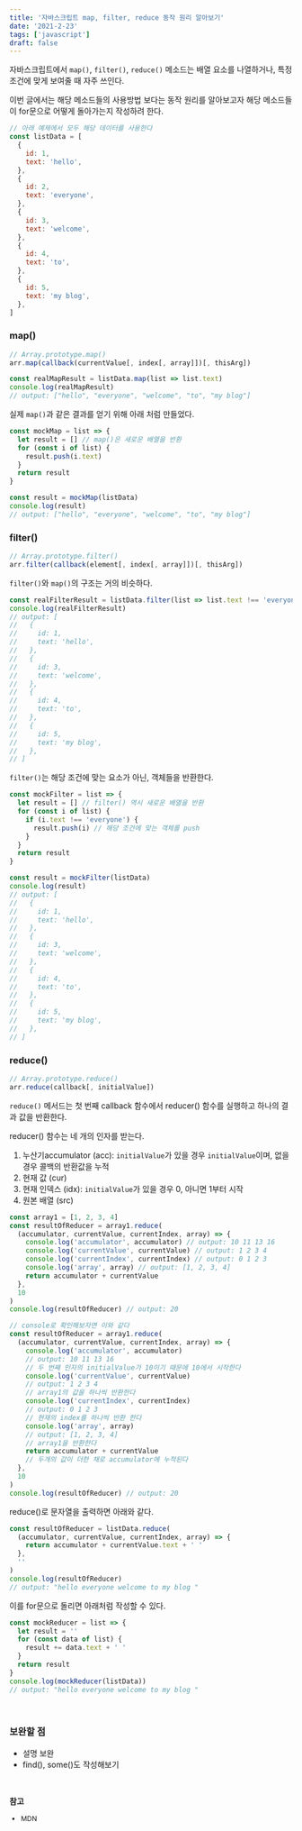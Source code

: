 ```yaml
---
title: '자바스크립트 map, filter, reduce 동작 원리 알아보기'
date: '2021-2-23'
tags: ['javascript']
draft: false
---
```


자바스크립트에서 `map()`, `filter()`, `reduce()` 메소드는 배열 요소를 나열하거나, 특정 조건에 맞게 보여줄 때 자주 쓰인다.

이번 글에서는 해당 메소드들의 사용방법 보다는 동작 원리를 알아보고자 해당 메소드들이 for문으로 어떻게 돌아가는지 작성하려 한다.

```js
// 아래 예제에서 모두 해당 데이터를 사용한다
const listData = [
  {
    id: 1,
    text: 'hello',
  },
  {
    id: 2,
    text: 'everyone',
  },
  {
    id: 3,
    text: 'welcome',
  },
  {
    id: 4,
    text: 'to',
  },
  {
    id: 5,
    text: 'my blog',
  },
]
```

### map()

```js
// Array.prototype.map()
arr.map(callback(currentValue[, index[, array]])[, thisArg])
```

```js
const realMapResult = listData.map(list => list.text)
console.log(realMapResult)
// output: ["hello", "everyone", "welcome", "to", "my blog"]
```

실제 `map()`과 같은 결과를 얻기 위해 아래 처럼 만들었다.

```js
const mockMap = list => {
  let result = [] // map()은 새로운 배열을 반환
  for (const i of list) {
    result.push(i.text)
  }
  return result
}

const result = mockMap(listData)
console.log(result)
// output: ["hello", "everyone", "welcome", "to", "my blog"]
```

### filter()

```js
// Array.prototype.filter()
arr.filter(callback(element[, index[, array]])[, thisArg])
```

`filter()`와 `map()`의 구조는 거의 비슷하다.

```js
const realFilterResult = listData.filter(list => list.text !== 'everyone')
console.log(realFilterResult)
// output: [
//   {
//     id: 1,
//     text: 'hello',
//   },
//   {
//     id: 3,
//     text: 'welcome',
//   },
//   {
//     id: 4,
//     text: 'to',
//   },
//   {
//     id: 5,
//     text: 'my blog',
//   },
// ]
```

`filter()`는 해당 조건에 맞는 요소가 아닌, 객체들을 반환한다.

```js
const mockFilter = list => {
  let result = [] // filter() 역시 새로운 배열을 반환
  for (const i of list) {
    if (i.text !== 'everyone') {
      result.push(i) // 해당 조건에 맞는 객체를 push
    }
  }
  return result
}

const result = mockFilter(listData)
console.log(result)
// output: [
//   {
//     id: 1,
//     text: 'hello',
//   },
//   {
//     id: 3,
//     text: 'welcome',
//   },
//   {
//     id: 4,
//     text: 'to',
//   },
//   {
//     id: 5,
//     text: 'my blog',
//   },
// ]
```

### reduce()

```js
// Array.prototype.reduce()
arr.reduce(callback[, initialValue])
```

`reduce()` 메서드는 첫 번째 callback 함수에서 reducer() 함수를 실행하고 하나의 결과 값을 반환한다.

reducer() 함수는 네 개의 인자를 받는다.

1. 누산기accumulator (acc): `initialValue`가 있을 경우 `initialValue`이며, 없을 경우 콜백의 반환값을 누적
2. 현재 값 (cur)
3. 현재 인덱스 (idx): `initialValue`가 있을 경우 0, 아니면 1부터 시작
4. 원본 배열 (src)

```js
const array1 = [1, 2, 3, 4]
const resultOfReducer = array1.reduce(
  (accumulator, currentValue, currentIndex, array) => {
    console.log('accumulator', accumulator) // output: 10 11 13 16
    console.log('currentValue', currentValue) // output: 1 2 3 4
    console.log('currentIndex', currentIndex) // output: 0 1 2 3
    console.log('array', array) // output: [1, 2, 3, 4]
    return accumulator + currentValue
  },
  10
)
console.log(resultOfReducer) // output: 20
```

```js
// console로 확인해보자면 이와 같다
const resultOfReducer = array1.reduce(
  (accumulator, currentValue, currentIndex, array) => {
    console.log('accumulator', accumulator)
    // output: 10 11 13 16
    // 두 번째 인자의 initialValue가 10이기 때문에 10에서 시작한다
    console.log('currentValue', currentValue)
    // output: 1 2 3 4
    // array1의 값을 하나씩 반환한다
    console.log('currentIndex', currentIndex)
    // output: 0 1 2 3
    // 현재의 index를 하나씩 반환 한다
    console.log('array', array)
    // output: [1, 2, 3, 4]
    // array1을 반환한다
    return accumulator + currentValue
    // 두개의 값이 더한 채로 accumulator에 누적된다
  },
  10
)
console.log(resultOfReducer) // output: 20
```

reduce()로 문자열을 출력하면 아래와 같다.

```js
const resultOfReducer = listData.reduce(
  (accumulator, currentValue, currentIndex, array) => {
    return accumulator + currentValue.text + ' '
  },
  ''
)
console.log(resultOfReducer)
// output: "hello everyone welcome to my blog "
```

이를 for문으로 돌리면 아래처럼 작성할 수 있다.

```js
const mockReducer = list => {
  let result = ''
  for (const data of list) {
    result += data.text + ' '
  }
  return result
}
console.log(mockReducer(listData))
// output: "hello everyone welcome to my blog "
```

<br />

### 보완할 점

- 설명 보완
- find(), some()도 작성해보기

<br />

**참고**

<div style="font-size: 12px;">

- MDN

</div>
